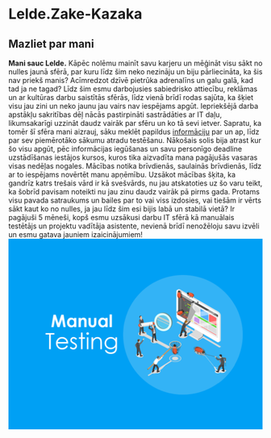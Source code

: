 # Lelde.Zake-Kazaka
## Mazliet par mani

**Mani sauc Lelde.** 
Kāpēc nolēmu mainīt savu karjeru un mēģināt visu sākt no nulles jaunā sfērā, par kuru līdz šim neko nezināju un biju pārliecināta, ka šis nav priekš manis? Acīmredzot dzīvē pietrūka adrenalīns un galu galā, kad tad ja ne tagad?
Līdz šim esmu darbojusies sabiedrisko attiecību, reklāmas un ar kultūras darbu saistītās sfērās, līdz vienā brīdī rodas sajūta, ka šķiet visu jau zini un neko jaunu jau vairs nav iespējams apgūt.  Iepriekšējā darba apstākļu sakritības dēļ nācās pastirpināti sastrādāties ar IT daļu, likumsakarīgi uzzināt daudz vairāk par sfēru un ko tā sevi ietver. Sapratu, ka tomēr šī sfēra mani aizrauj, sāku meklēt papildus [informāciju](https://www.google.com/) par un ap, līdz par sev piemērotāko sākumu atradu testēšanu. Nākošais solis bija atrast kur šo visu apgūt, pēc informācijas iegūšanas un savu personīgo deadline uzstādīšanas iestājos kursos, kuros tika aizvadīta mana pagājušās vasaras visas nedēļas nogales. Mācības notika brīvdienās, saulainās brīvdienās, līdz ar to iespējams novērtēt manu apņēmību. Uzsākot mācības šķita, ka gandrīz katrs trešais vārd ir kā svešvārds, nu jau atskatoties uz šo varu teikt, ka šobrīd pavisam noteikti nu jau zinu daudz vairāk pā pirms gada. Protams visu pavada satraukums un bailes par to vai viss izdosies, vai tiešām ir vērts sākt kaut ko no nulles, ja jau līdz šim esi bijis labā un stabilā vietā? Ir pagājuši 5 mēneši, kopš esmu uzsākusi darbu IT sfērā kā manuālais testētājs un projektu vadītāja asistente, nevienā brīdī nenožēloju savu izvēli un esmu gatava jauniem izaicinājumiem! 
![picture](img/Manual-Testing%20(1).png)




